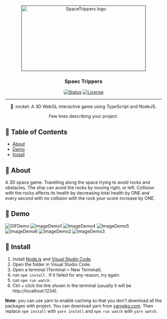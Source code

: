 <p align="center">
  <a href="" rel="noopener">
 <img width=400px height=210px src="https://github.com/aashrafh/SpaceTrippers/blob/Game/demo/SpaceTrippers.png" alt="SpaceTrippers logo"></a>
</p>

<h3 align="center">Spaec Trippers</h3>

<div align="center">

  [![Status](https://img.shields.io/badge/status-active-success.svg)]()
  [![License](https://img.shields.io/badge/license-MIT-blue.svg)](/LICENSE)

</div>

---

<p align="center"> 🤖 :rocket: A 3D WebGL interactive game using TypeScript and NodeJS.
    <br> 
</p>

<p align="center"> Few lines describing your project.
    <br> 
</p>

## 📝 Table of Contents
- [About](#about)
- [Demo](#demo)
- [Install](#Install)

## 🧐 About <a name = "about"></a>
A 3D space game. Travelling along the space trying to avoid rocks and obstacles. The ship can avoid the rocks by moving right, or left. Collision with the rocks affects its health by decreasing total health by ONE and every second with no collision with the rock your score increase by ONE.

## 🧐 Demo <div name = "demo" align="center" width=1189>
![GIFDemo](https://github.com/aashrafh/SpaceTrippers/blob/Game/demo/demoGIF.gif)
![ImageDemo1](https://github.com/aashrafh/SpaceTrippers/blob/Game/demo/demo-img-1.png)
![ImageDemo4](https://github.com/aashrafh/SpaceTrippers/blob/Game/demo/demo-img-4.png)
![ImageDemo5](https://github.com/aashrafh/SpaceTrippers/blob/Game/demo/demo-img-5.png)
![ImageDemo6](https://github.com/aashrafh/SpaceTrippers/blob/Game/demo/demo-img-6.png)
![ImageDemo2](https://github.com/aashrafh/SpaceTrippers/blob/Game/demo/demo-img-2.png)
![ImageDemo3](https://github.com/aashrafh/SpaceTrippers/blob/Game/demo/demo-img-3.png)
 </div>

## 🏁 Install <a name = "Install"></a>
1. Install [Node.js](https://nodejs.org/en/) and [Visual Studio Code](https://code.visualstudio.com/).
2. Open the folder in Visual Studio Code.
3. Open a terminal (Terminal > New Terminal).
4. run `npm install` . If it failed for any reason, try again.
5. run `npm run watch` .
6. Ctrl + click the link shown in the terminal (usually it will be http://localhost:1234).

**Note:** you can use yarn to enable caching so that you don't download all the packages with project. You can download yarn from [yarnpkg.com](https://yarnpkg.com/lang/en/). Then replace `npm install` with `yarn install` and `npm run watch` with `yarn watch`.

